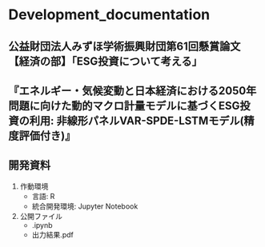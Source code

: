 # Development_documentation
## 公益財団法人みずほ学術振興財団第61回懸賞論文【経済の部】「ESG投資について考える」
## 『エネルギー・気候変動と日本経済における2050年問題に向けた動的マクロ計量モデルに基づくESG投資の利用: 非線形パネルVAR-SPDE-LSTMモデル(精度評価付き)』
## 開発資料
1. 作動環境
    - 言語: R
    -	統合開発環境: Jupyter Notebook
1. 公開ファイル
    - .ipynb
    - 出力結果.pdf
